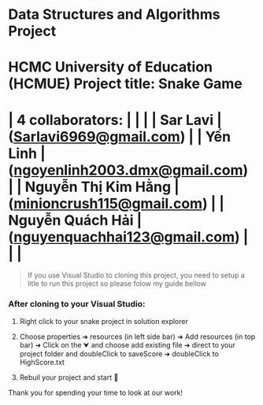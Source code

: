 # Data Structures and Algorithms Project

HCMC University of Education (HCMUE)
Project title: Snake Game
========================================================================
|   4 collaborators:                                                   |
|                                                                      |
|         Sar Lavi              |  (Sarlavi6969@gmail.com)             |
|         Yến Linh              |  (ngoyenlinh2003.dmx@gmail.com)      |
|         Nguyễn Thị Kim Hằng   |  (minioncrush115@gmail.com)          |
|         Nguyễn Quách Hải      |  (nguyenquachhai123@gmail.com)       |
|                                                                      |
========================================================================                           

>If you use Visual Studio to cloning this project, you need to setup a litle to run this project so please folow my guide bellow

### After cloning to your Visual Studio:
1. Right click to your snake project in solution explorer

2. Choose properties ➜ resources (in left side bar) ➜ Add resources (in top bar) ➜ Click on the ⮟ and choose add existing file ➜ direct to your project folder and doubleClick to saveScore ➜ doubleClick to HighScore.txt 

3. Rebuil your project and start 🏁

Thank you for spending your time to look at our work!
